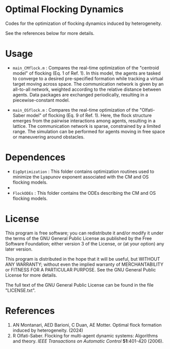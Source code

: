 # Optimal Flocking Dynamics
Codes for the optimization of flocking dynamics induced by heterogeneity.

See the references below for more details.

# Usage

- `main_CMflock.m` : Compares the real-time optimization of the "centroid model" of flocking (Eq. 1 of Ref. 1). In this model, the agents are tasked to converge to a desired pre-specified formation while tracking a virtual target moving across space. The communication network is given by an all-to-all network, weighted according to the relative distance between agents. Data packages are exchanged periodically, resulting in a piecewise-constant model.

- `main_OSflock.m` : Compares the real-time optimization of the "Olfati-Saber model" of flocking (Eq. 9 of Ref. 1). Here, the flock structure emerges from the pairwise interactions among agents, resulting in a lattice. The communication network is sparse, constrained by a limited range. The simulation can be performed for agents moving in free space or maneuvering around obstacles.

# Dependences

- `EigOptimization` : This folder contains optimization routines used to minimize the Lyapunov exponent associated with the CM and OS flocking models.
- 
- `FlockODEs` : This folder contains the ODEs describing the CM and OS flocking models.


# License

This program is free software; you can redistribute it and/or modify it under the terms of the GNU General Public License as published by the Free Software Foundation; either version 3 of the License, or (at your option) any later version.

This program is distributed in the hope that it will be useful, but WITHOUT ANY WARRANTY; without even the implied warranty of MERCHANTABILITY or FITNESS FOR A PARTICULAR PURPOSE. See the GNU General Public License for more details.

The full text of the GNU General Public License can be found in the file "LICENSE.txt".


# References
1.  AN Montanari, AED Barioni, C Duan, AE Motter. Optimal flock formation induced by heterogeneity. (2024)
2.  R Olfati-Saber. Flocking for multi-agent dynamic systems: Algorithms and theory. *IEEE Transactions on Automatic Control* **51**:401-420 (2006).
